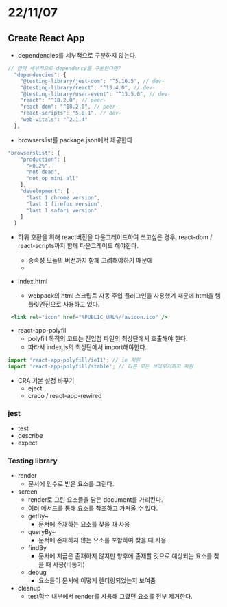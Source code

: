 # 22/11/07

## Create React App

- dependencies를 세부적으로 구분하지 않는다.

```jsx
// 만약 세부적으로 dependency를 구분한다면?
  "dependencies": {
    "@testing-library/jest-dom": "^5.16.5", // dev-
    "@testing-library/react": "^13.4.0", // dev-
    "@testing-library/user-event": "^13.5.0", // dev-
    "react": "^18.2.0", // peer-
    "react-dom": "^18.2.0", // peer-
    "react-scripts": "5.0.1", // dev-
    "web-vitals": "^2.1.4"
  },
```

- browserslist를 package.json에서 제공한다

```jsx
"browserslist": {
    "production": [
      ">0.2%",
      "not dead",
      "not op_mini all"
    ],
    "development": [
      "last 1 chrome version",
      "last 1 firefox version",
      "last 1 safari version"
    ]
  }
```

- 하위 호환을 위해 react버전을 다운그레이드하여 쓰고싶은 경우, react-dom / react-scripts까지 함께 다운그레이드 해야한다.
	- 종속성 모듈의 버전까지 함께 고려해야하기 때문에
	- 

- index.html
	- webpack의 html 스크립트 자동 주입 플러그인을 사용했기 때문에 html을 템플릿엔진으로 사용하고 있다.

```jsx
 <link rel="icon" href="%PUBLIC_URL%/favicon.ico" />
```

- react-app-polyfil
	- polyfill 목적의 코드는 진입점 파일의 최상단에서 호출해야 한다.
	- 따라서 index.js의 최상단에서 import해야한다.

```jsx
import 'react-app-polyfill/ie11'; // ie 지원
import 'react-app-polyfill/stable'; // 다른 모든 브라우저까지 지원
```


- CRA 기본 설정 바꾸기
	- eject
	- craco / react-app-rewired


### jest

- test
- describe
- expect 

### Testing library

- render
	- 문서에 인수로 받은 요소를 그린다.
- screen
	- render로 그린 요소들을 담은 document를 가리킨다.
	- 여러 메서드를 통해 요소를 참조하고 가져올 수 있다.
	- getBy~
		- 문서에 존재하는 요소를 찾을 때 사용
	- queryBy~
		- 문서에 존재하지 않는 요소를 포함하여 찾을 때 사용
	- findBy
		- 문서에 지금은 존재하지 않지만 향후에 존재할 것으로 예상되는 요소를 찾을 때 사용(비동기)
	- debug
		- 요소들이 문서에 어떻게 렌더링되었는지 보여줌
- cleanup
	- test함수 내부에서 render를 사용해 그렸던 요소를 전부 제거한다.